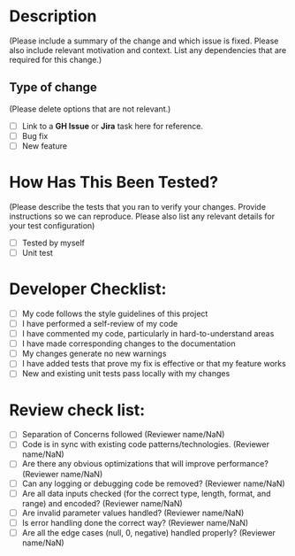 # Description

(Please include a summary of the change and which issue is fixed. Please also include relevant motivation and context. List any dependencies that are required for this change.)

## Type of change

(Please delete options that are not relevant.)

- [ ] Link to a **GH Issue** or **Jira** task here for reference.
- [ ] Bug fix
- [ ] New feature

# How Has This Been Tested?

(Please describe the tests that you ran to verify your changes. Provide instructions so we can reproduce. Please also list any relevant details for your test configuration)

- [ ] Tested by myself
- [ ] Unit test

# Developer Checklist:

- [ ] My code follows the style guidelines of this project
- [ ] I have performed a self-review of my code
- [ ] I have commented my code, particularly in hard-to-understand areas
- [ ] I have made corresponding changes to the documentation
- [ ] My changes generate no new warnings
- [ ] I have added tests that prove my fix is effective or that my feature works
- [ ] New and existing unit tests pass locally with my changes

# Review check list:

- [ ] Separation of Concerns followed (Reviewer name/NaN)
- [ ] Code is in sync with existing code patterns/technologies. (Reviewer name/NaN)
- [ ] Are there any obvious optimizations that will improve performance? (Reviewer name/NaN)
- [ ] Can any logging or debugging code be removed? (Reviewer name/NaN)
- [ ] Are all data inputs checked (for the correct type, length, format, and range) and encoded? (Reviewer name/NaN)
- [ ] Are invalid parameter values handled? (Reviewer name/NaN)
- [ ] Is error handling done the correct way? (Reviewer name/NaN)
- [ ] Are all the edge cases (null, 0, negative) handled properly? (Reviewer name/NaN)

